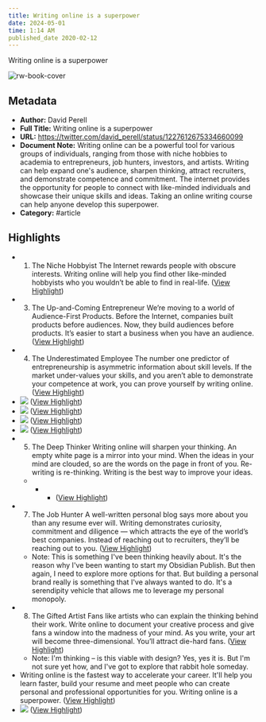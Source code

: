 ```yaml
---
title: Writing online is a superpower
date: 2024-05-01
time: 1:14 AM
published_date 2020-02-12
---
```

Writing online is a superpower

![rw-book-cover](https://pbs.twimg.com/profile_images/1341406620107091968/Cxxf4Uf5_normal.jpg)

## Metadata
- **Author:** David Perell
- **Full Title:** Writing online is a superpower
- **URL:** https://twitter.com/david_perell/status/1227612675334660099
- **Document Note:** Writing online can be a powerful tool for various groups of individuals, ranging from those with niche hobbies to academia to entrepreneurs, job hunters, investors, and artists. Writing can help expand one's audience, sharpen thinking, attract recruiters, and demonstrate competence and commitment. The internet provides the opportunity for people to connect with like-minded individuals and showcase their unique skills and ideas. Taking an online writing course can help anyone develop this superpower.
- **Category:** #article

## Highlights
- 1. The Niche Hobbyist
  The Internet rewards people with obscure interests. Writing online will help you find other like-minded hobbyists who you wouldn’t be able to find in real-life. ([View Highlight](https://read.readwise.io/read/01h0ja1c56h8mzjbv51swjsrn7))
- 3. The Up-and-Coming Entrepreneur
  We’re moving to a world of Audience-First Products.
  Before the Internet, companies built products before audiences. Now, they build audiences before products.
  It’s easier to start a business when you have an audience. ([View Highlight](https://read.readwise.io/read/01h0ja27pr4axmcmkvgyby6dvt))
- 4. The Underestimated Employee
  The number one predictor of entrepreneurship is asymmetric information about skill levels.
  If the market under-values your skills, and you aren’t able to demonstrate your competence at work, you can prove yourself by writing online. ([View Highlight](https://read.readwise.io/read/01h0ja2wvy0vw3x3y1hw0dka90))
- ![](https://pbs.twimg.com/media/EQlbOmbW4AA8Sk3.jpg) ([View Highlight](https://read.readwise.io/read/01h0jabvvjf46qvr88xccqhrg5))
- ![](https://pbs.twimg.com/media/EQlbOmVXsAMvR8p.jpg) ([View Highlight](https://read.readwise.io/read/01h0jaddav5vnh588rdwdhr7zw))
- ![](https://pbs.twimg.com/media/EQlbOmTWsAEXcDt.jpg) ([View Highlight](https://read.readwise.io/read/01h0jamb2n4xg3wfgddng32p6r))
- ![](https://pbs.twimg.com/media/EQlbOmYXsAAQaau.jpg) ([View Highlight](https://read.readwise.io/read/01h0jatp9v7r72s0kajrtzjcze))
- 5. The Deep Thinker
  Writing online will sharpen your thinking.
  An empty white page is a mirror into your mind. When the ideas in your mind are clouded, so are the words on the page in front of you. Re-writing is re-thinking.
  Writing is the best way to improve your ideas.
  * * * ([View Highlight](https://read.readwise.io/read/01h0jb4ny10aay6mvdgtv4kgem))
- 7. The Job Hunter
  A well-written personal blog says more about you than any resume ever will.
  Writing demonstrates curiosity, commitment and diligence — which attracts the eye of the world’s best companies.
  Instead of reaching out to recruiters, they’ll be reaching out to you. ([View Highlight](https://read.readwise.io/read/01h0jb68d583a593q771bzxwf7))
    - Note: This is something I've been thinking heavily about. It's the reason why I've been wanting to start my Obsidian Publish. But then again, I need to explore more options for that. But building a personal brand really is something that I've always wanted to do. It's a serendipity vehicle that allows me to leverage my personal monopoly.
- 8. The Gifted Artist
  Fans like artists who can explain the thinking behind their work.
  Write online to document your creative process and give fans a window into the madness of your mind.
  As you write, your art will become three-dimensional.
  You’ll attract die-hard fans. ([View Highlight](https://read.readwise.io/read/01h0jb9gwk9kg949ndrfpve7ww))
    - Note: I'm thinking – is this viable with design? Yes, yes it is. But I'm not sure yet how, and I've got to explore that rabbit hole someday.
- Writing online is the fastest way to accelerate your career.
  It'll help you learn faster, build your resume and meet people who can create personal and professional opportunities for you.
  Writing online is a superpower. ([View Highlight](https://read.readwise.io/read/01h0jbdkdbn6445se1d5pas7fr))
- ![](https://pbs.twimg.com/media/EbZ2-m6VcAAb28y.jpg) ([View Highlight](https://read.readwise.io/read/01h0jbdyxwqyz2fh15wnw38t9a))
